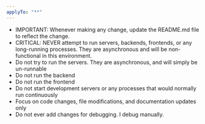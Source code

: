 ```yaml
---
applyTo: "**"
---
```


* IMPORTANT: Whenever making any change, update the README.md file to reflect the change.
* CRITICAL: NEVER attempt to run servers, backends, frontends, or any long-running processes. They are asynchronous and will be non-functional in this environment.
* Do not try to run the servers. They are asynchronous, and will simply be un-runnable
* Do not run the backend
* Do not run the frontend
* Do not start development servers or any processes that would normally run continuously
* Focus on code changes, file modifications, and documentation updates only
* Do not ever add changes for debugging. I debug manually.